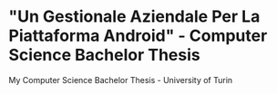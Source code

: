 # "Un Gestionale Aziendale Per La Piattaforma Android" - Computer Science Bachelor Thesis 

My Computer Science Bachelor Thesis - University of Turin 
